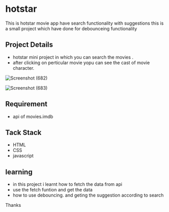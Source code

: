 # hotstar
This is hotstar movie app have search functionality with suggestions this is a small project which have done for debounceing functionality

## Project Details
- hotstar mini project in which you can search the movies .
- after clicking on perticular movie yopu can see the cast of movie character.


![Screenshot (682)](https://user-images.githubusercontent.com/105913828/191724102-1b472406-4566-445c-88b1-596a9f97b993.png)


![Screenshot (683)](https://user-images.githubusercontent.com/105913828/191724142-c1ff36ab-4b5f-4d27-975a-513d3d1c5e25.png)


## Requirement
- api of movies.imdb


## Tack Stack
- HTML
- CSS
- javascript

## learning
- in this project i learnt how to fetch the data from api
- use the fetch funtion and get the data
- how to use debouncing. and geting the suggestion according to search 

Thanks


